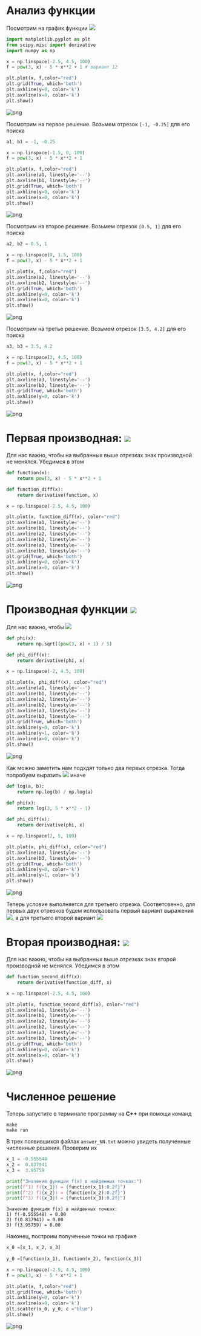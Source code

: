 # Анализ функции 

Посмотрим на график функции <img src="https://render.githubusercontent.com/render/math?math=f(x)">


```python
import matplotlib.pyplot as plt
from scipy.misc import derivative
import numpy as np

x = np.linspace(-2.5, 4.5, 100)
f = pow(3, x) - 5 * x**2 + 1 # вариант 12

plt.plot(x, f,color="red")
plt.grid(True, which='both')
plt.axhline(y=0, color='k')
plt.axvline(x=0, color='k')
plt.show()
```


    
![png](/nm_lab2/nm_lab2_1/img/output_1_0.png)
    


Посмотрим на первое решение. Возьмем отрезок `[-1, -0.25]` для его поиска


```python
a1, b1 = -1, -0.25

x = np.linspace(-1.5, 0, 100)
f = pow(3, x) - 5 * x**2 + 1

plt.plot(x, f,color="red")
plt.axvline(a1, linestyle='--')
plt.axvline(b1, linestyle='--')
plt.grid(True, which='both')
plt.axhline(y=0, color='k')
plt.axvline(x=0, color='k')
plt.show()
```


    
![png](/nm_lab2/nm_lab2_1/img/output_3_0.png)
    


Посмотрим на второе решение. Возьмем отрезок `[0.5, 1]` для его поиска


```python
a2, b2 = 0.5, 1

x = np.linspace(0, 1.5, 100)
f = pow(3, x) - 5 * x**2 + 1

plt.plot(x, f,color="red")
plt.axvline(a2, linestyle='--')
plt.axvline(b2, linestyle='--')
plt.grid(True, which='both')
plt.axhline(y=0, color='k')
plt.axvline(x=0, color='k')
plt.show()
```


    
![png](/nm_lab2/nm_lab2_1/img/output_5_0.png)
    


Посмотрим на третье решение. Возьмем отрезок `[3.5, 4.2]` для его поиска


```python
a3, b3 = 3.5, 4.2

x = np.linspace(3, 4.5, 100)
f = pow(3, x) - 5 * x**2 + 1

plt.plot(x, f,color="red")
plt.axvline(a3, linestyle='--')
plt.axvline(b3, linestyle='--')
plt.grid(True, which='both')
plt.axhline(y=0, color='k')
plt.show()
```


    
![png](/nm_lab2/nm_lab2_1/img/output_7_0.png)
    


# Первая производная: <img src="https://render.githubusercontent.com/render/math?math=f'(x)">

Для нас важно, чтобы на выбранных выше отрезках знак производной не менялся. Убедимся в этом


```python
def function(x):
    return pow(3, x) - 5 * x**2 + 1

def function_diff(x):
    return derivative(function, x)

x = np.linspace(-2.5, 4.5, 100)

plt.plot(x, function_diff(x), color="red")
plt.axvline(a1, linestyle='--')
plt.axvline(b1, linestyle='--')
plt.axvline(a2, linestyle='--')
plt.axvline(b2, linestyle='--')
plt.axvline(a3, linestyle='--')
plt.axvline(b3, linestyle='--')
plt.grid(True, which='both')
plt.axhline(y=0, color='k')
plt.axvline(x=0, color='k')
plt.show()
```


    
![png](/nm_lab2/nm_lab2_1/img/output_9_0.png)
    


# Производная функции <img src="https://render.githubusercontent.com/render/math?math=\phi(x)">

Для нас важно, чтобы <img src="https://render.githubusercontent.com/render/math?math=q =\max_{{x\in[a, b]}} |\phi'(x)| < 1">


```python
def phi(x):
    return np.sqrt((pow(3, x) + 1) / 5)

def phi_diff(x):
    return derivative(phi, x)

x = np.linspace(-2, 4.5, 100)

plt.plot(x, phi_diff(x), color="red")
plt.axvline(a1, linestyle='--')
plt.axvline(b1, linestyle='--')
plt.axvline(a2, linestyle='--')
plt.axvline(b2, linestyle='--')
plt.axvline(a3, linestyle='--')
plt.axvline(b3, linestyle='--')
plt.grid(True, which='both')
plt.axhline(y=0, color='k')
plt.axhline(y=1, color='b')
plt.axvline(x=0, color='k')
plt.show()
```


    
![png](/nm_lab2/nm_lab2_1/img/output_11_0.png)
    


Как можно заметить нам подхдят только два первых отрезка. Тогда попробуем выразить <img src="https://render.githubusercontent.com/render/math?math=\phi(x)"> иначе


```python
def log(a, b):
    return np.log(b) / np.log(a)

def phi(x):
    return log(3, 5 * x**2 - 1)

def phi_diff(x):
    return derivative(phi, x)

x = np.linspace(2, 5, 100)

plt.plot(x, phi_diff(x), color="red")
plt.axvline(a3, linestyle='--')
plt.axvline(b3, linestyle='--')
plt.grid(True, which='both')
plt.axhline(y=0, color='k')
plt.axhline(y=1, color='b')
plt.show()
```


    
![png](/nm_lab2/nm_lab2_1/img/output_13_0.png)
    


Теперь условие выполняется для третьего отрезка. Соответсвенно, для первых двух отрезков будем использовать первый вариант выражения <img src="https://render.githubusercontent.com/render/math?math=\phi(x)">, а для третьего второй вариант <img src="https://render.githubusercontent.com/render/math?math=\phi(x)">

# Вторая производная: <img src="https://render.githubusercontent.com/render/math?math=f''(x)">

Для нас важно, чтобы на выбранных выше отрезках знак второй производной не менялся. Убедимся в этом


```python
def function_second_diff(x):
    return derivative(function_diff, x)

x = np.linspace(-2.5, 4.5, 100)

plt.plot(x, function_second_diff(x), color="red")
plt.axvline(a1, linestyle='--')
plt.axvline(b1, linestyle='--')
plt.axvline(a2, linestyle='--')
plt.axvline(b2, linestyle='--')
plt.axvline(a3, linestyle='--')
plt.axvline(b3, linestyle='--')
plt.grid(True, which='both')
plt.axhline(y=0, color='k')
plt.axvline(x=0, color='k')
plt.show()
```


    
![png](/nm_lab2/nm_lab2_1/img/output_16_0.png)
    


# Численное решение

Теперь запустите в терминале программу на **С++** при помощи команд
```
make
make run
```
В трех появившихся файлах `answer_NN.txt` можно увидеть полученные численные решения. Проверим их


```python
x_1 = -0.555548
x_2 =  0.837941
x_3 =  3.95759

print("Значение функции f(x) в найденных точках:")
print(f"1) f({x_1}) = {function(x_1):0.2f}")
print(f"2) f({x_2}) = {function(x_2):0.2f}")
print(f"3) f({x_3}) = {function(x_3):0.2f}")
```

    Значение функции f(x) в найденных точках:
    1) f(-0.555548) = 0.00
    2) f(0.837941) = 0.00
    3) f(3.95759) = 0.00
    

Наконец, построим полученные точки на графике


```python
x_0 =[x_1, x_2, x_3]
 
y_0 =[function(x_1), function(x_2), function(x_3)]

x = np.linspace(-2.5, 4.5, 100)
f = pow(3, x) - 5 * x**2 + 1

plt.plot(x, f,color="red")
plt.grid(True, which='both')
plt.axhline(y=0, color='k')
plt.axvline(x=0, color='k')
plt.scatter(x_0, y_0, c ="blue")
plt.show()
```


    
![png](/nm_lab2/nm_lab2_1/img/output_20_0.png)
    

